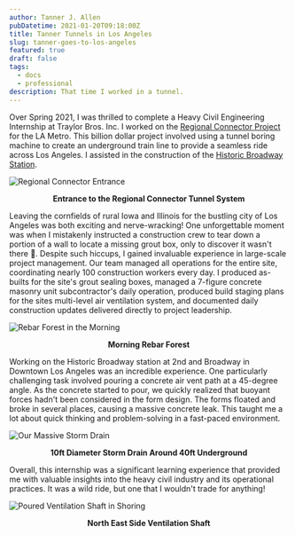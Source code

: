 ```yaml
---
author: Tanner J. Allen
pubDatetime: 2021-01-20T09:18:00Z
title: Tanner Tunnels in Los Angeles
slug: tanner-goes-to-los-angeles
featured: true
draft: false
tags:
  - docs
  - professional
description: That time I worked in a tunnel.
---
```


Over Spring 2021, I was thrilled to complete a Heavy Civil Engineering Internship at Traylor Bros. Inc. I worked on the [Regional Connector Project](https://en.wikipedia.org/wiki/Regional_Connector) for the LA Metro. This billion dollar project involved using a tunnel boring machine to create an underground train line to provide a seamless ride across Los Angeles. I assisted in the construction of the [Historic Broadway Station](https://en.wikipedia.org/wiki/Historic_Broadway_station).

![Regional Connector Entrance](@/assets/images/traylor_internship/regional-connector-entrance.jpeg)
**<div style="text-align: center;">Entrance to the Regional Connector Tunnel System</div>**

Leaving the cornfields of rural Iowa and Illinois for the bustling city of Los Angeles was both exciting and nerve-wracking! One unforgettable moment was when I mistakenly instructed a construction crew to tear down a portion of a wall to locate a missing grout box, only to discover it wasn't there 😬. Despite such hiccups, I gained invaluable experience in large-scale project management. Our team managed all operations for the entire site, coordinating nearly 100 construction workers every day. I produced as-builts for the site's grout sealing boxes, managed a 7-figure concrete masonry unit subcontractor's daily operation, produced build staging plans for the sites multi-level air ventilation system, and documented daily construction updates delivered directly to project leadership.

![Rebar Forest in the Morning](@/assets/images/traylor_internship/rebar-in-the-morning.jpeg)
**<div style="text-align: center;">Morning Rebar Forest</div>**

Working on the Historic Broadway station at 2nd and Broadway in Downtown Los Angeles was an incredible experience. One particularly challenging task involved pouring a concrete air vent path at a 45-degree angle. As the concrete started to pour, we quickly realized that buoyant forces hadn't been considered in the form design. The forms floated and broke in several places, causing a massive concrete leak. This taught me a lot about quick thinking and problem-solving in a fast-paced environment.

![Our Massive Storm Drain](@/assets/images/traylor_internship/storm-drain.jpeg)
**<div style="text-align: center;">10ft Diameter Storm Drain Around 40ft Underground</div>**

Overall, this internship was a significant learning experience that provided me with valuable insights into the heavy civil industry and its operational practices. It was a wild ride, but one that I wouldn't trade for anything!

![Poured Ventilation Shaft in Shoring](@/assets/images/traylor_internship/poured-shoring.jpg)
**<div style="text-align: center;">North East Side Ventilation Shaft</div>**